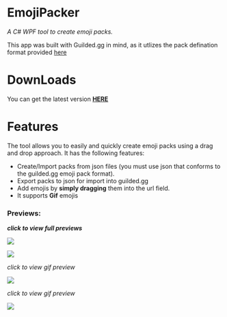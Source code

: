 # EmojiPacker

*A C# WPF tool to create emoji packs.*

This app was built with Guilded.gg in mind, as it utlizes the pack defination format provided [here](https://support.guilded.gg/hc/en-us/articles/360058870494-Emote-pack-import-support-with-Guilded-Developers- "here")

# DownLoads

You can get the latest version [**HERE**](https://github.com/LemonDrop1228/Guilded.GG-EmojiPacker/releases/)

# Features


The tool allows you to easily and quickly create emoji packs using a drag and drop approach. It has the following features:

  - Create/Import packs from json files (you must use json that conforms to the guilded.gg emoji pack format).
  - Export packs to json for import into guilded.gg
  - Add emojis by **simply dragging** them into the url field.
  - It supports **Gif** emojis

### Previews:
***click to view full previews***

[![](https://i.imgur.com/kf5sVlam.jpg)](https://i.imgur.com/kf5sVla.png)

[![](https://i.imgur.com/6sA1w7mm.jpg)](https://i.imgur.com/6sA1w7m.png)

*click to view gif preview*

[![](https://i.imgur.com/jfs8Ob3.gif)]()

*click to view gif preview*

[![](https://i.imgur.com/9GVkG7g.gif)]()

